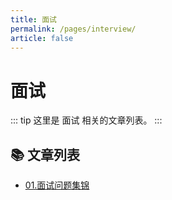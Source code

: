 ```yaml
---
title: 面试
permalink: /pages/interview/
article: false
---
```


# 面试

::: tip
这里是 面试 相关的文章列表。
:::

## 📚 文章列表

- [01.面试问题集锦](01.面试问题集锦.md)
